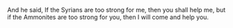 And he said, If the Syrians are too strong for me, then you shall help me, but if the Ammonites are too strong for you, then I will come and help you.
